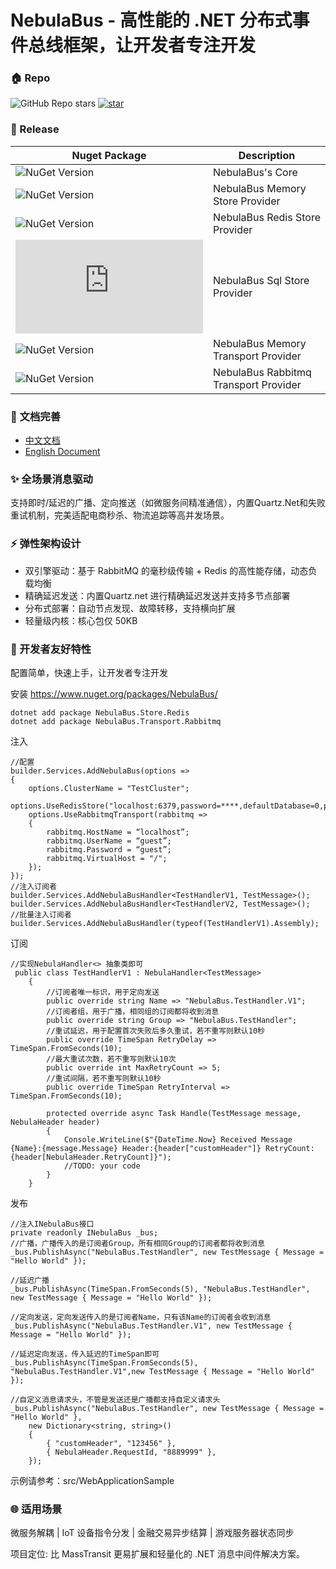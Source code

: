 # NebulaBus - 高性能的 .NET 分布式事件总线框架，让开发者专注开发

### **🏠 Repo**

![GitHub Repo stars](https://img.shields.io/github/stars/JiewitTech/NebulaBus?logoSize=30&link=https%3A%2F%2Fgithub.com%2FJiewitTech%2FNebulaBus)
[![star](https://gitee.com/jiewit-tech/NebulaBus/badge/star.svg?theme=dark)](https://gitee.com/jiewit-tech/NebulaBus/stargazers)

### **🔑 Release**

| Nuget Package | Description |
| ---- | ---- |
| ![NuGet Version](https://img.shields.io/nuget/v/NebulaBus?style=plastic&label=NebulaBus&color=blue&link=https%3A%2F%2Fwww.nuget.org%2Fpackages%2FNebulaBus%2F) | NebulaBus's Core |
| ![NuGet Version](https://img.shields.io/nuget/v/NebulaBus.Store.Memory?style=plastic&label=NebulaBus.Store.Memory&color=blue&link=https%3A%2F%2Fwww.nuget.org%2Fpackages%2FNebulaBus.Store.Memory%2F) | NebulaBus Memory Store Provider |
| ![NuGet Version](https://img.shields.io/nuget/v/NebulaBus.Store.Redis?style=plastic&label=NebulaBus.Store.Redis&color=blue&link=https%3A%2F%2Fwww.nuget.org%2Fpackages%2FNebulaBus.Store.Redis%2F) | NebulaBus Redis Store Provider |
| ![NuGet Version](https://img.shields.io/nuget/v/NebulaBus.Store.Sql?style=plastic&label=NebulaBus.Store.Sql&color=blue&link=https%3A%2F%2Fwww.nuget.org%2Fpackages%2FNebulaBus.Store.Sql%2F) | NebulaBus Sql Store Provider |
| ![NuGet Version](https://img.shields.io/nuget/v/NebulaBus.Transport.Memory?style=plastic&label=NebulaBus.Transport.Memory&color=blue&link=https%3A%2F%2Fwww.nuget.org%2Fpackages%2FNebulaBus.Transport.Memory%2F) | NebulaBus Memory Transport Provider |
| ![NuGet Version](https://img.shields.io/nuget/v/NebulaBus.Transport.Rabbitmq?style=plastic&label=NebulaBus.Transport.Rabbitmq&color=blue&link=https%3A%2F%2Fwww.nuget.org%2Fpackages%2FNebulaBus.Transport.Rabbitmq%2F) | NebulaBus Rabbitmq Transport Provider |


### **📔 文档完善**
- [中文文档](https://nebulabus.jiewit.com/zh/)
- [English Document](https://nebulabus.jiewit.com/)

###  **✨ 全场景消息驱动** 

支持即时/延迟的广播、定向推送（如微服务间精准通信），内置Quartz.Net和失败重试机制，完美适配电商秒杀、物流追踪等高并发场景。

###  **⚡ 弹性架构设计** 

- 双引擎驱动：基于 RabbitMQ 的毫秒级传输 + Redis 的高性能存储，动态负载均衡
- 精确延迟发送：内置Quartz.net 进行精确延迟发送并支持多节点部署
- 分布式部署：自动节点发现、故障转移，支持横向扩展
- 轻量级内核：核心包仅 50KB

###  **🔧 开发者友好特性** 
配置简单，快速上手，让开发者专注开发

安装 
https://www.nuget.org/packages/NebulaBus/ 
```
dotnet add package NebulaBus.Store.Redis
dotnet add package NebulaBus.Transport.Rabbitmq
```

注入
```
//配置
builder.Services.AddNebulaBus(options =>
{
    options.ClusterName = "TestCluster";
    options.UseRedisStore("localhost:6379,password=****,defaultDatabase=0,prefix=prefix_");
    options.UseRabbitmqTransport(rabbitmq =>
    {
        rabbitmq.HostName = “localhost”;
        rabbitmq.UserName = “guest”;
        rabbitmq.Password = “guest”;
        rabbitmq.VirtualHost = "/";
    });
});
//注入订阅者
builder.Services.AddNebulaBusHandler<TestHandlerV1, TestMessage>();
builder.Services.AddNebulaBusHandler<TestHandlerV2, TestMessage>();
//批量注入订阅者
builder.Services.AddNebulaBusHandler(typeof(TestHandlerV1).Assembly);
```
订阅

```
//实现NebulaHandler<> 抽象类即可
 public class TestHandlerV1 : NebulaHandler<TestMessage>
    {
        //订阅者唯一标识，用于定向发送
        public override string Name => "NebulaBus.TestHandler.V1";
        //订阅者组，用于广播，相同组的订阅都将收到消息
        public override string Group => "NebulaBus.TestHandler";
        //重试延迟，用于配置首次失败后多久重试，若不重写则默认10秒
        public override TimeSpan RetryDelay => TimeSpan.FromSeconds(10);
        //最大重试次数，若不重写则默认10次
        public override int MaxRetryCount => 5;
        //重试间隔，若不重写则默认10秒
        public override TimeSpan RetryInterval => TimeSpan.FromSeconds(10);

        protected override async Task Handle(TestMessage message, NebulaHeader header)
        {
            Console.WriteLine($"{DateTime.Now} Received Message {Name}:{message.Message} Header:{header["customHeader"]} RetryCount:{header[NebulaHeader.RetryCount]}");
            //TODO: your code
        }
    }
```
发布

```
//注入INebulaBus接口
private readonly INebulaBus _bus;
//广播，广播传入的是订阅者Group，所有相同Group的订阅者都将收到消息
_bus.PublishAsync("NebulaBus.TestHandler", new TestMessage { Message = "Hello World" });

//延迟广播
_bus.PublishAsync(TimeSpan.FromSeconds(5), "NebulaBus.TestHandler", new TestMessage { Message = "Hello World" });

//定向发送，定向发送传入的是订阅者Name，只有该Name的订阅者会收到消息
_bus.PublishAsync("NebulaBus.TestHandler.V1", new TestMessage { Message = "Hello World" });

//延迟定向发送，传入延迟的TimeSpan即可
_bus.PublishAsync(TimeSpan.FromSeconds(5), "NebulaBus.TestHandler.V1",new TestMessage { Message = "Hello World" });

//自定义消息请求头，不管是发送还是广播都支持自定义请求头
_bus.PublishAsync("NebulaBus.TestHandler", new TestMessage { Message = "Hello World" },
    new Dictionary<string, string>()
    {
        { "customHeader", "123456" },
        { NebulaHeader.RequestId, "8889999" },
    });
```
示例请参考：src/WebApplicationSample

###  **🌐 适用场景** 

微服务解耦 | IoT 设备指令分发 | 金融交易异步结算 | 游戏服务器状态同步

项目定位: 比 MassTransit 更易扩展和轻量化的 .NET 消息中间件解决方案。

